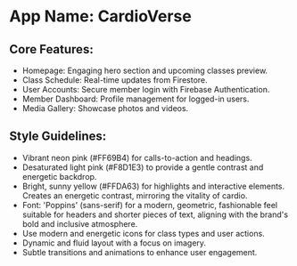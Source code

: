 # **App Name**: CardioVerse

## Core Features:

- Homepage: Engaging hero section and upcoming classes preview.
- Class Schedule: Real-time updates from Firestore.
- User Accounts: Secure member login with Firebase Authentication.
- Member Dashboard: Profile management for logged-in users.
- Media Gallery: Showcase photos and videos.

## Style Guidelines:

- Vibrant neon pink (#FF69B4) for calls-to-action and headings.
- Desaturated light pink (#F8D1E3) to provide a gentle contrast and energetic backdrop.
- Bright, sunny yellow (#FFDA63) for highlights and interactive elements. Creates an energetic contrast, mirroring the vitality of cardio.
- Font: 'Poppins' (sans-serif) for a modern, geometric, fashionable feel suitable for headers and shorter pieces of text, aligning with the brand's bold and inclusive atmosphere.
- Use modern and energetic icons for class types and user actions.
- Dynamic and fluid layout with a focus on imagery.
- Subtle transitions and animations to enhance user engagement.